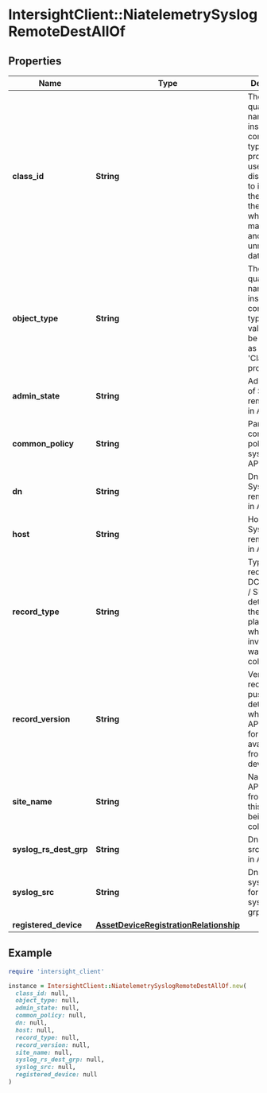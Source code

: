 # IntersightClient::NiatelemetrySyslogRemoteDestAllOf

## Properties

| Name | Type | Description | Notes |
| ---- | ---- | ----------- | ----- |
| **class_id** | **String** | The fully-qualified name of the instantiated, concrete type. This property is used as a discriminator to identify the type of the payload when marshaling and unmarshaling data. | [default to &#39;niatelemetry.SyslogRemoteDest&#39;] |
| **object_type** | **String** | The fully-qualified name of the instantiated, concrete type. The value should be the same as the &#39;ClassId&#39; property. | [default to &#39;niatelemetry.SyslogRemoteDest&#39;] |
| **admin_state** | **String** | Admin state of Syslog remote dest in APIC. | [optional] |
| **common_policy** | **String** | Parent common policy for syslog src in APIC. | [optional] |
| **dn** | **String** | Dn of the Syslog remote dest in APIC. | [optional] |
| **host** | **String** | Host of Syslog remote dest in APIC. | [optional] |
| **record_type** | **String** | Type of record DCNM / APIC / SE. This determines the type of platform where inventory was collected. | [optional] |
| **record_version** | **String** | Version of record being pushed. This determines what was the API version for data available from the device. | [optional] |
| **site_name** | **String** | Name of the APIC site from which this data is being collected. | [optional] |
| **syslog_rs_dest_grp** | **String** | Dn of sys log src dest grp in APIC. | [optional] |
| **syslog_src** | **String** | Dn of parent syslog src for the syslog dest grp in APIC. | [optional] |
| **registered_device** | [**AssetDeviceRegistrationRelationship**](AssetDeviceRegistrationRelationship.md) |  | [optional] |

## Example

```ruby
require 'intersight_client'

instance = IntersightClient::NiatelemetrySyslogRemoteDestAllOf.new(
  class_id: null,
  object_type: null,
  admin_state: null,
  common_policy: null,
  dn: null,
  host: null,
  record_type: null,
  record_version: null,
  site_name: null,
  syslog_rs_dest_grp: null,
  syslog_src: null,
  registered_device: null
)
```

